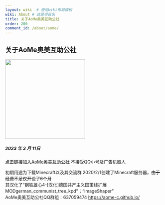 ```yaml
---
layout: wiki  # 使用wiki布局模板
wiki: About # 这是项目名
title: 关于AoMe奥美互助公社
order: 200
comment_id: /about/aome/
---
```

## 关于AoMe奥美互助公社
<img src="https://msc-a.netlify.app/medias/aome.svg" width=256 height=256 />

##### 2023 年 3 月 11日 
[点击链接加入AoMe奥美互助公社](https://qm.qq.com/cgi-bin/qm/qr?k=shjQh0mRBRidgHsq-PVamzyLEDBKaeSj&jump_from=webapi&authKey=YL3iDXkmH6nQhIVgpA0JxiNR3aK5RzjqUfzQPPcA/Uikz500YgRmMYK7eKW8xIO+)
不接受QQ小号及广告机器人

初期用途为下载Minecraft以及其交流群
2020/2/1创建了Minecraft服务器，~~由于经费不足仅开设了6个月~~  
其汉化了“钢铁雄心4-[汉化]德国共产主义国策线扩展MODgerman_communist_tree_kpd”；“ImageShaper”  
AoMe奥美互助公社QQ群组：637059474
https://aome-c.github.io/
